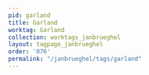 ```yaml
---
pid: garland
title: Garland
worktag: Garland
collection: worktags_janbrueghel
layout: tagpage_janbrueghel
order: '076'
permalink: "/janbrueghel/tags/garland"
---
```

